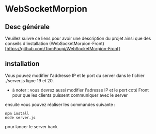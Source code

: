 # WebSocketMorpion

## Desc générale
Veuillez suivre ce liens pour avoir une description du projet ainsi que des conseils d'installation (WebSocketMorpion-Front)[https://github.com/TomPoupi/WebSocketMorpion-Front]

## installation
Vous pouvez modifier l'addresse IP et le port du server dans le fichier ./server.js ligne 19 et 20.
- à noter : vous devrez aussi modifier l'adresse IP et le port coté Front pour que les clients puissent communiquer avec le server

 ensuite vous pouvez réaliser les commandes suivante :
 ```
npm install
node server.js
 ```
pour lancer le server back
